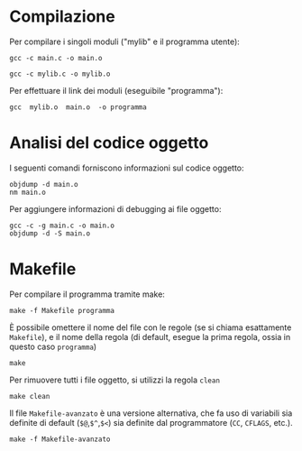 # Compilazione

Per compilare i singoli moduli ("mylib" e il programma utente):

```
gcc -c main.c -o main.o

gcc -c mylib.c -o mylib.o
```

Per effettuare il link dei moduli (eseguibile "programma"):

```
gcc  mylib.o  main.o  -o programma
```


# Analisi del codice oggetto

I seguenti comandi forniscono informazioni sul codice oggetto:

```
objdump -d main.o
nm main.o
```

Per aggiungere informazioni di debugging ai file oggetto:
```
gcc -c -g main.c -o main.o
objdump -d -S main.o
```


# Makefile

Per compilare il programma tramite make:
```
make -f Makefile programma
```

È possibile omettere il nome del file con le regole (se si chiama esattamente `Makefile`), e il nome della regola (di default, esegue la prima regola, ossia in questo caso `programma`)
```
make
```

Per rimuovere tutti i file oggetto, si utilizzi la regola `clean`
```
make clean
```

Il file `Makefile-avanzato` è una versione alternativa, che fa uso di variabili sia definite di default (`$@`,`$^`,`$<`) sia definite dal programmatore (`CC`, `CFLAGS`, etc.).
```
make -f Makefile-avanzato
```


